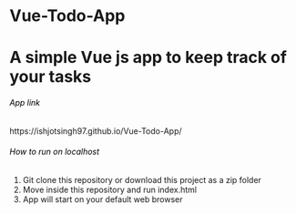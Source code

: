 # Vue-Todo-App

# A simple Vue js app to keep track of your tasks 

<h6 style="color: black">App link</h6>
https://ishjotsingh97.github.io/Vue-Todo-App/

<h6 style="color: black">How to run on localhost</h6>
<ol>
	<li>Git clone this repository or download this project as a zip folder</li>
	<li>Move inside this repository and run index.html</li>
	<li>App will start on your default web browser</li>
</ol>

